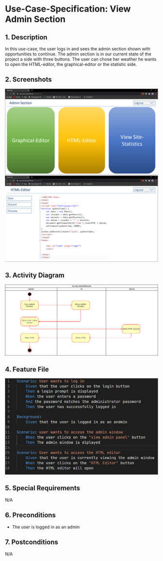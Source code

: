 # Use-Case-Specification: View Admin Section
## 1. Description
In this use-case, the user logs in and sees the admin section shown with opportunities to continue. The admin section is in our current state of the project a side with three buttons. The user can chose her weather he wants to open the HTML-editor, the graphical-editor or the statistic side. 
## 2. Screenshots
![AdminWindow.png](https://github.com/IkindoWebEdit/ikindo-docs/blob/main/UC_AdminWindow.png)
![HtmlEditor.png](https://github.com/IkindoWebEdit/ikindo-docs/blob/main/UC_HTMLEditor.png)
## 3. Activity Diagram
![ActivityDiagram.png](https://github.com/IkindoWebEdit/ikindo-docs/blob/main/ActivityDiagram_ViewHTMLEditor.png)
## 4. Feature File
![ActivityDiagram.png](https://github.com/IkindoWebEdit/ikindo-docs/blob/main/Narrative_HTMLEditor.png)
## 5. Special Requirements
N/A
## 6. Preconditions
 - The user is logged in as an admin
## 7. Postconditions
N/A